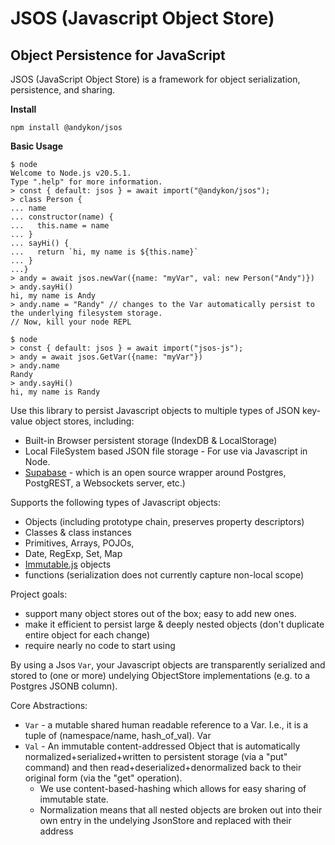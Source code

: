 # JSOS (Javascript Object Store)
## Object Persistence for JavaScript

JSOS (JavaScript Object Store) is a framework for object serialization, persistence, and sharing.

**Install**
```
npm install @andykon/jsos
```

**Basic Usage**
```
$ node
Welcome to Node.js v20.5.1.
Type ".help" for more information.
> const { default: jsos } = await import("@andykon/jsos");
> class Person {
... name
... constructor(name) {
...   this.name = name
... }
... sayHi() {
...   return `hi, my name is ${this.name}` 
... }
...}
> andy = await jsos.newVar({name: "myVar", val: new Person("Andy")})
> andy.sayHi()
hi, my name is Andy
> andy.name = "Randy" // changes to the Var automatically persist to the underlying filesystem storage.
// Now, kill your node REPL

$ node
> const { default: jsos } = await import("jsos-js");
> andy = await jsos.GetVar({name: "myVar"})
> andy.name
Randy
> andy.sayHi()
hi, my name is Randy
```

Use this library to persist Javascript objects to multiple types of JSON key-value object stores, including:
* Built-in Browser persistent storage (IndexDB & LocalStorage)
* Local FileSystem based JSON file storage - For use via Javascript in Node.
* [Supabase](https://supabase.com) - which is an open source wrapper around Postgres, PostgREST, a Websockets server, etc.)

Supports the following types of Javascript objects:
* Objects (including prototype chain, preserves property descriptors)
* Classes & class instances
* Primitives, Arrays, POJOs, 
* Date, RegExp, Set, Map
* [Immutable.js](https://immutable-js.com/) objects
* functions (serialization does not currently capture non-local scope)


Project goals:
* support many object stores out of the box; easy to add new ones.
* make it efficient to persist large & deeply nested objects (don't duplicate entire object for each change)
* require nearly no code to start using

By using a Jsos `Var`, your Javascript objects are transparently serialized and stored to (one or more) undelying ObjectStore implementations (e.g. to a Postgres JSONB column).

Core Abstractions:
* `Var` - a mutable shared human readable reference to a Var. I.e., it is a tuple of (namespace/name, hash_of_val). Var 
* `Val` - An immutable content-addressed Object that is automatically normalized+serialized+written to persistent storage (via a "put" command) and then read+deserialized+denormalized back to their original form (via the "get" operation).
  * We use content-based-hashing which allows for easy sharing of immutable state.
  * Normalization means that all nested objects are broken out into their own entry in the undelying JsonStore and replaced with their address

